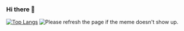 ### Hi there 👋
[![Top Langs](https://github-readme-stats.vercel.app/api/top-langs/?username=rohcatman&langs_count=8)](https://github.com/anuraghazra/github-readme-stats)
<img src='https://random-memer.herokuapp.com/' title="Meme" alt="Please refresh the page if the meme doesn't show up.">
<!-- Markdown -->

